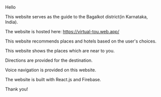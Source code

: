 Hello

This website serves as the guide to the Bagalkot district(in Karnataka, India). 

The website is hosted here: https://virtual-tou.web.app/

This website recommends places and hotels based on the user's choices.

This website shows the places which are near to you.

Directions are provided for the destination.

Voice navigation is provided on this website.

The website is built with React.js and Firebase.

Thank you!

